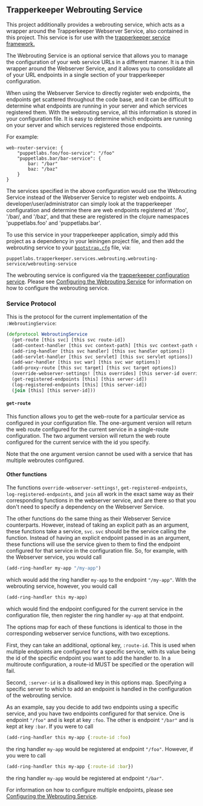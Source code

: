 ## Trapperkeeper Webrouting Service

This project additionally provides a webrouting service, which acts as a
wrapper around the Trapperkeeper Webserver Service, also contained in this
project. This service is for use with the
[trapperkeeper service framework.](https://github.com/puppetlabs/trapperkeeper)

The Webrouting Service is an optional service that allows you to manage the
configuration of your web service URLs in a different manner. It is a thin
wrapper around the Webserver Service, and it allows you to consolidate all
of your URL endpoints in a single section of your trapperkeeper configuration.

When using the Webserver Service to directly register web endpoints, the endpoints
get scattered throughout the code base, and it can be difficult to determine what
endpoints are running in your server and which services registered them. With the
webrouting service, all this information is stored in your configuration file. It
is easy to determine which endpoints are running on your server and which services
registered those endpoints.

For example:

```
web-router-service: {
    "puppetlabs.foo/foo-service": "/foo"
    "puppetlabs.bar/bar-service": {
        bar: "/bar"
        baz: "/baz"
    }
}
```

The services specified in the above configuration would use the Webrouting Service
instead of the Webserver Service to register web endpoints. A
developer/user/administrator can simply look at the trapperkeeper configuration and
determine there are web endpoints registered at '/foo', '/bar/, and '/baz', and that
these are registered in the clojure namespaces 'puppetlabs.foo' and 'puppetlabs.bar'.

To use this service in your trapperkeeper application, simply add this project
as a dependency in your leiningen project file, and then add the webrouting
service to your [`bootstrap.cfg`](https://github.com/puppetlabs/trapperkeeper#bootstrapping)
file, via:

    puppetlabs.trapperkeeper.services.webrouting.webrouting-service/webrouting-service

The webrouting service is configured via the
[trapperkeeper configuration service](https://github.com/puppetlabs/trapperkeeper#configuration-service).
Please see [Configuring the Webrouting Service](webrouting-config.md) for information on
how to configure the webrouting service.

### Service Protocol

This is the protocol for the current implementation of the `:WebroutingService`:

```clj
(defprotocol WebroutingService
  (get-route [this svc] [this svc route-id])
  (add-context-handler [this svc context-path] [this svc context-path options])
  (add-ring-handler [this svc handler] [this svc handler options])
  (add-servlet-handler [this svc servlet] [this svc servlet options])
  (add-war-handler [this svc war] [this svc war options])
  (add-proxy-route [this svc target] [this svc target options])
  (override-webserver-settings! [this overrides] [this server-id overrides])
  (get-registered-endpoints [this] [this server-id])
  (log-registered-endpoints [this] [this server-id])
  (join [this] [this server-id]))
```

#### `get-route`

This function allows you to get the web-route for a particular service
as configured in your configuration file. The one-argument version will
return the web route configured for the current service in a single-route
configuration. The two
argument version will return the web route configured for the current
service with the id you specify.

Note that the one argument version cannot be used with a service that
has multiple webroutes configured.

#### Other functions

The functions `override-webserver-settings!`, `get-registered-endpoints`,
`log-registered-endpoints`, and `join` all work in the exact same way as
their corresponding functions in the webserver service, and are there so that
you don't need to specify a dependency on the Webserver Service.

The other functions do the same thing as their Webserver Service counterparts. However,
instead of taking an explicit path as an argument, these functions take a service,
`svc`. `svc` should be the service calling the function. Instead of having an explicit
endpoint passed in as an argument, these functions will use the service given to them to
find the endpoint configured for that service in the configuration file. So, for example,
with the Webserver service, you would call

```clj
(add-ring-handler my-app "/my-app")
```

which would add the ring handler `my-app` to the endpoint `"/my-app"`. With the webrouting
service, however, you would call

```clj
(add-ring-handler this my-app)
```

which would find the endpoint configured for the current service in the configuration file,
then register the ring handler `my-app` at that endpoint.

The options map for each of these functions is identical to those in the corresponding
webserver service functions, with two exceptions.

First, they can take an additional, optional
key, `:route-id`. This is used when multiple endpoints are configured for a specific
service, with its value being the id of the specific endpoint you want to add the handler to.
In a multiroute configuration, a route-id MUST be specified or the operation will fail.

Second, `:server-id` is a disallowed key in this options map. Specifying a specific server
to which to add an endpoint is handled in the configuration of the webrouting service.

As an example, say you decide to add two endpoints using a specific service, and you have
two endpoints configured for that service.
One is endpoint `"/foo"` and is kept at key `:foo`. The other is
endpoint `"/bar"` and is kept at key `:bar`. If you were to call

```clj
(add-ring-handler this my-app {:route-id :foo)
```

the ring handler `my-app` would be registered at endpoint `"/foo"`. However, if you were to call

```clj
(add-ring-handler this my-app {:route-id :bar})
```

the ring handler `my-app` would be registered at endpoint `"/bar"`.

For information on how to configure multiple endpoints, please see
[Configuring the Webrouting Service](webrouting-config.md).


